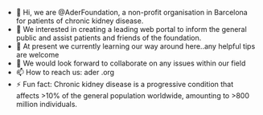 - 👋 Hi, we are @AderFoundation, a non-profit organisation in Barcelona for patients of chronic kidney disease.
- 👀 We interested in creating a leading web portal to inform the general public and assist patients and friends of the foundation.
- 🌱 At present we currently learning our way around here..any helpful tips are welcome
- 💞️ We would look forward to collaborate on any issues within our field
- 📫 How to reach us: ader .org
- ⚡ Fun fact: Chronic kidney disease is a progressive condition that affects >10% of the general population worldwide, amounting to >800 million individuals.
<!---
AderFoundation/AderFoundation is a ✨ special ✨ repository because its `README.md` (this file) appears on your GitHub profile.
You can click the Preview link to take a look at your changes.
--->
